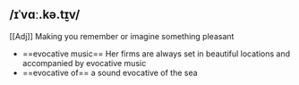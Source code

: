 ## /ɪˈvɑː.kə.t̬ɪv/  
[[Adj]]
Making you remember or imagine something pleasant

- ==evocative music==
Her firms are always set in beautiful locations and accompanied by evocative music 
- ==evocative of==
a sound evocative of the sea 